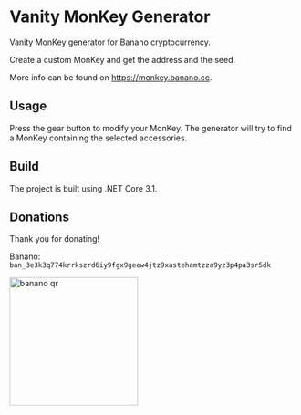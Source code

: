 # Vanity MonKey Generator
Vanity MonKey generator for Banano cryptocurrency.

Create a custom MonKey and get the address and the seed.

More info can be found on https://monkey.banano.cc.

## Usage
Press the gear button to modify your MonKey. The generator will try to find a MonKey containing the selected accessories.

## Build
The project is built using .NET Core 3.1.

## Donations
Thank you for donating!

Banano: `ban_3e3k3q774krrkszrd6iy9fgx9geew4jtz9xastehamtzza9yz3p4pa3sr5dk`
<br/>
<p align="left">
<img src="https://user-images.githubusercontent.com/43248015/126831923-59b86884-35f2-4e2e-bfdc-361bdb149aa2.png" width="225" alt="banano qr">
</a>
</p>
<br/>
